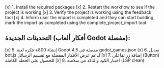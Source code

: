 [x] 1. Install the required packages
[x] 2. Restart the workflow to see if the project is working
[x] 3. Verify the project is working using the feedback tool
[x] 4. Inform user the import is completed and they can start building, mark the import as completed using the complete_project_import tool

## التحديثات الجديدة (أفكار ألعاب Godot مفصلة):
[x] 5. إنشاء 800+ فكرة لعبة Godot 4.5 مفصلة في godot_games.json
[x] 6. تعديل bot.js لدعم عرض الأفكار المفصلة مع تقسيم الرسائل
[x] 7. إضافة زر تفاعلي (Button) للحصول على الخطة الكاملة
[x] 8. اختبار الكود والتأكد من سلامته (LSP clean)
